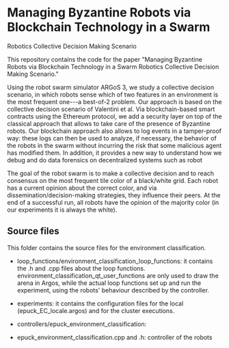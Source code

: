 # Managing Byzantine Robots via Blockchain Technology in a Swarm
  Robotics Collective Decision Making Scenario


This repository contains the code for the paper "Managing Byzantine
Robots via Blockchain Technology in a Swarm Robotics Collective
Decision Making Scenario."

Using the robot swarm simulator ARGoS 3, we study a collective
decision scenario, in which robots sense which of two features in an
environment is the most frequent one---a best-of-$2$ problem. Our
approach is based on the collective decision scenario of Valentini et
al. Via blockchain-based smart contracts using the Ethereum protocol,
we add a security layer on top of the classical approach that allows
to take care of the presence of Byzantine robots. Our blockchain
approach also allows to log events in a tamper-proof way: these logs
can then be used to analyze, if necessary, the behavior of the robots
in the swarm without incurring the risk that some malicious agent has
modified them. In addition, it provides a new way to understand how we
debug and do data forensics on decentralized systems such as robot

The goal of the robot swarm is to make a collective decision and to
reach consensus on the most frequent tile color of a black/white
grid. Each robot has a current opinion about the correct color, and
via dissemination/decision-making strategies, they influence their
peers. At the end of a successful run, all robots have the opinion of
the majority color (in our experiments it is always the white).


## Source files

This folder contains the source files for the environment
classification.

* loop_functions/environment_classification_loop_functions: it
contains the .h and .cpp files about the loop
functions. environment_classification_qt_user_functions are only used
to draw the arena in Argos, while the actual loop functions set up and
run the experiment, using the robots' behaviour described by the
controller.

* experiments: it contains the configuration files for the local
  (epuck_EC_locale.argos) and for the cluster executions.

* controllers/epuck_environment_classification:
- epuck_environment_classification.cpp and .h: controller of the robots	
